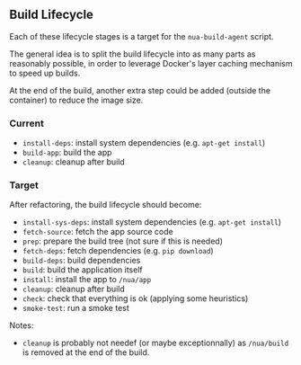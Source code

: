 ## Build Lifecycle

Each of these lifecycle stages is a target for the `nua-build-agent` script.

The general idea is to split the build lifecycle into as many parts as reasonably possible, in order to leverage Docker's layer caching mechanism to speed up builds.

At the end of the build, another extra step could be added (outside the container) to reduce the image size.

### Current

- `install-deps`: install system dependencies (e.g. `apt-get install`)
- `build-app`: build the app
- `cleanup`: cleanup after build

### Target

After refactoring, the build lifecycle should become:

- `install-sys-deps`: install system dependencies (e.g. `apt-get install`)
- `fetch-source`: fetch the app source code
- `prep`: prepare the build tree (not sure if this is needed)
- `fetch-deps`: fetch dependencies (e.g. `pip download`)
- `build-deps`: build dependencies
- `build`: build the application itself
- `install`: install the app to `/nua/app`
- `cleanup`: cleanup after build
- `check`: check that everything is ok (applying some heuristics)
- `smoke-test`: run a smoke test

Notes:

- `cleanup` is probably not needef (or maybe exceptionnally) as `/nua/build` is removed at the end of the build.
